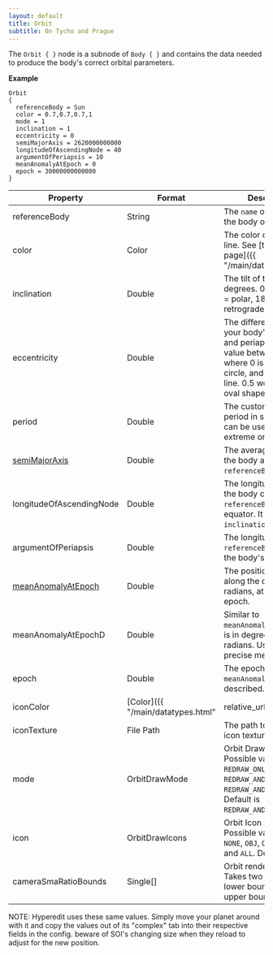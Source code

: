 ```yaml
---
layout: default
title: Orbit
subtitle: On Tycho and Prague
---
```


The `Orbit { }` node is a subnode of `Body { }` and contains the data needed to produce the body's correct orbital parameters.

**Example**
```
Orbit
{
  referenceBody = Sun
  color = 0.7,0.7,0.7,1
  mode = 1
  inclination = 1
  eccentricity = 0
  semiMajorAxis = 2620000000000
  longitudeOfAscendingNode = 40
  argumentOfPeriapsis = 10
  meanAnomalyAtEpoch = 0
  epoch = 30000000000000
}
```

|Property|Format|Description|
|--------|------|-----------|
|referenceBody|String|The `name` of the object the body orbits.|   
|color|Color|The color of the orbit line. See [the datatypes page]({{ "/main/datatypes.html" | relative_url }}) for more info on colors.| 
|inclination|Double|The tilt of the orbit in degrees. 0 = normal, 90 = polar, 180 = retrograde, etc...|
|eccentricity|Double|The difference between your body's apoapsis and periapsis. It is a value between 0 and 1, where 0 is a perfect circle, and 1 is a straight line. 0.5 would give an oval shape.|
|period|Double|The custom orbital period in seconds. This can be used to set extreme orbital periods.|
|[semiMajorAxis](https://en.wikipedia.org/wiki/Semi-major_and_semi-minor_axes)|Double|The average altitude of the body above its `referenceBody`'s center.|
|longitudeOfAscendingNode|Double|The longitude at where the body crosses the `referenceBody`'s equator. It relies on `inclination`.|
|argumentOfPeriapsis|Double|The longitude of the `referenceBody` where the body's periapsis is.|
|[meanAnomalyAtEpoch](https://en.wikipedia.org/wiki/Mean_anomaly)|Double|The position of the body along the orbit, in radians, at the specified epoch.|
|meanAnomalyAtEpochD|Double|Similar to `meanAnomalyAtEpoch`, but is in degrees instead of radians. Useful for more precise measurement.|
|epoch|Double|The epoch at which `meanAnomalyAtEpoch` is described.|
|iconColor|[Color]({{ "/main/datatypes.html" | relative_url }})|(Also nodeColor) The color of the orbit icon/node.|
|iconTexture|File Path|The path to the custom icon texture.|
|mode|OrbitDrawMode|Orbit Draw Mode. Possible values are `OFF`, `REDRAW_ONLY`, `REDRAW_AND_FOLLOW`, and `REDRAW_AND_RECALCULATE`. Default is `REDRAW_AND_RECALCULATE`.|
|icon|OrbitDrawIcons|Orbit Icon Mode. Possible values are `NONE`, `OBJ`, `OBJ_PE_AP`, and `ALL`. Default is `ALL`.|
|cameraSmaRatioBounds|Single[]|Orbit rendering bounds. Takes two values, the lower bound and the upper bound.|

NOTE: Hyperedit uses these same values. Simply move your planet around with it and copy the values out of its "complex" tab into their respective fields in the config. beware of SOI's changing size when they reload to adjust for the new position.
